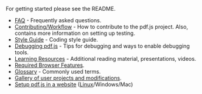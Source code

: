 For getting started please see the README.

+ [FAQ](wiki/Frequently-Asked-Questions) - Frequently asked questions.
+ [Contributing/Workflow](wiki/Contributing) - How to contribute to the pdf.js project. Also, contains more information on setting up testing.
+ [Style Guide](wiki/Style-Guide) - Coding style guide.
+ [Debugging pdf.js](wiki/Debugging-pdf.js) - Tips for debugging and ways to enable debugging tools.
+ [Learning Resources](wiki/Additional-Learning-Resources) - Additional reading material, presentations, videos.
+ [Required Browser Features](wiki/Required-Browser-Features).
+ [Glossary](wiki/Glossary) - Commonly used terms.
+ [Gallery of user projects and modifications](wiki/Gallery-of-user-projects-and-modifications).
+ [Setup pdf.js in a website](wiki/Setup-pdf.js-in-a-website) ([Linux](wiki/Setup-PDF.js-in-a-website-%28Debian-Ubuntu%29)/Windows/Mac)
